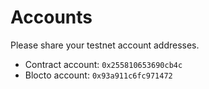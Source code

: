 # Accounts

Please share your testnet account addresses.

- Contract account: `0x255810653690cb4c`
- Blocto account: `0x93a911c6fc971472`